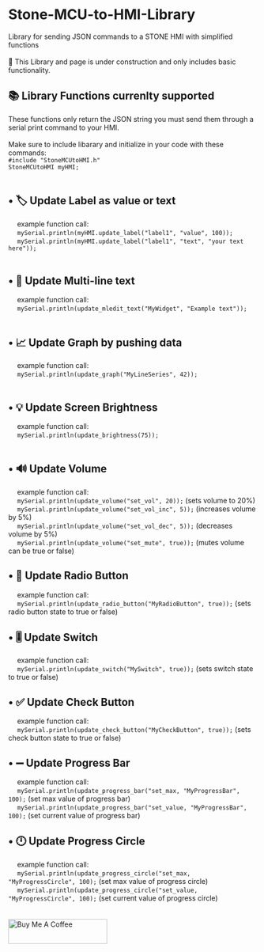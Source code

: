 # Stone-MCU-to-HMI-Library
Library for sending JSON commands to a STONE HMI with simplified functions
<br/><br/>
🚧 This Library and page is under construction and only includes basic functionality.
<br/>
<h2>📚 Library Functions currenlty supported</h2>
These functions only return the JSON string you must send them through a serial print command to your HMI.
<br/>
<br/>
Make sure to include libarary and initialize in your code with these commands:<br/>
<code>#include "StoneMCUtoHMI.h"</code>
<br/>
<code>StoneMCUtoHMI myHMI;</code>
<br/>
<br/>
<h2>•  🏷️ Update Label as value or text</h2>
&emsp; example function call:<br/>
&emsp; <code>mySerial.println(myHMI.update_label("label1", "value", 100));</code>
<br/>
&emsp; <code>mySerial.println(myHMI.update_label("label1", "text", "your text here"));</code>
<br/>
<br/>
<h2>•  📜 Update Multi-line text</h2>
&emsp; example function call:<br/>
&emsp; <code>mySerial.println(update_mledit_text("MyWidget", "Example text"));</code>
<br/>
<br/>
<h2>•  📈 Update Graph by pushing data</h2>
&emsp; example function call:<br/>
&emsp; <code>mySerial.println(update_graph("MyLineSeries", 42));</code>
<br/>
<br/>
<h2>•  💡 Update Screen Brightness</h2>
&emsp; example function call:<br/>
&emsp; <code>mySerial.println(update_brightness(75));</code>
<br/>
<br/>
<h2>•  🔊 Update Volume</h2>
&emsp; example function call:<br/>
&emsp; <code>mySerial.println(update_volume("set_vol", 20));</code> (sets volume to 20%)<br/>
&emsp; <code>mySerial.println(update_volume("set_vol_inc", 5));</code> (increases volume by 5%)<br/>
&emsp; <code>mySerial.println(update_volume("set_vol_dec", 5));</code> (decreases volume by 5%)<br/>
&emsp; <code>mySerial.println(update_volume("set_mute", true));</code> (mutes volume can be true or false)
<h2>•  🔘 Update Radio Button</h2>
&emsp; example function call:<br/>
&emsp; <code>mySerial.println(update_radio_button("MyRadioButton", true));</code> (sets radio button state to true or false)<br/>
<h2>•  🎚️ Update Switch</h2>
&emsp; example function call:<br/>
&emsp; <code>mySerial.println(update_switch("MySwitch", true));</code> (sets switch state to true or false)<br/>
<h2>•  ✅ Update Check Button</h2>
&emsp; example function call:<br/>
&emsp; <code>mySerial.println(update_check_button("MyCheckButton", true));</code> (sets check button state to true or false)<br/>
<h2>•  ➖ Update Progress Bar</h2>
&emsp; example function call:<br/>
&emsp; <code>mySerial.println(update_progress_bar("set_max, "MyProgressBar", 100);</code> (set max value of progress bar)<br/>
&emsp; <code>mySerial.println(update_progress_bar("set_value, "MyProgressBar", 100);</code> (set current value of progress bar)<br/>
<h2>•  🕛 Update Progress Circle</h2>
&emsp; example function call:<br/>
&emsp; <code>mySerial.println(update_progress_circle("set_max, "MyProgressCircle", 100);</code> (set max value of progress circle)<br/>
&emsp; <code>mySerial.println(update_progress_circle("set_value, "MyProgressCircle", 100);</code> (set current value of progress circle)<br/>
<br/>
<br/>
<a href="https://www.buymeacoffee.com/JoshMH91" target="_blank"><img src="https://cdn.buymeacoffee.com/buttons/default-yellow.png" alt="Buy Me A Coffee" height="50" width="200"></a>
